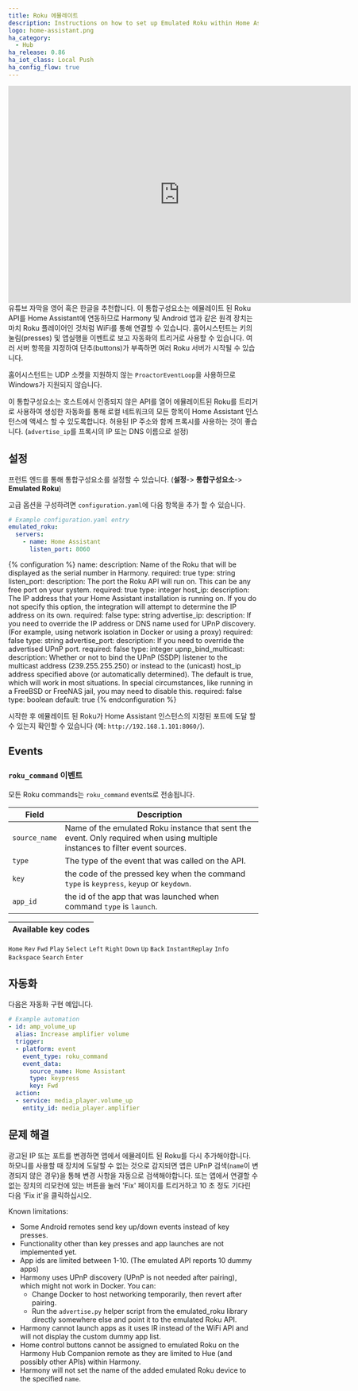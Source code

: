 ```yaml
---
title: Roku 에뮬레이트
description: Instructions on how to set up Emulated Roku within Home Assistant.
logo: home-assistant.png
ha_category:
  - Hub
ha_release: 0.86
ha_iot_class: Local Push
ha_config_flow: true
---
```

<iframe width="690" height="437" src="https://www.youtube.com/embed/GxePiWUQHy8" frameborder="0" allow="accelerometer; autoplay; encrypted-media; gyroscope; picture-in-picture" allowfullscreen></iframe>
유튜브 자막을 영어 혹은 한글을 추천합니다.  
이 통합구성요소는 에뮬레이트 된 Roku API를 Home Assistant에 연동하므로 Harmony 및 Android 앱과 같은 원격 장치는 마치 Roku 플레이어인 것처럼 WiFi를 통해 연결할 수 있습니다.
홈어시스턴트는 키의 눌림(presses) 및 앱실행을 이벤트로 보고 자동화의 트리거로 사용할 수 있습니다.
여러 서버 항목을 지정하여 단추(buttons)가 부족하면 여러 Roku 서버가 시작될 수 있습니다.

<div class='note'>

홈어시스턴트는 UDP 소켓을 지원하지 않는 `ProactorEventLoop`을 사용하므로 Windows가 지원되지 않습니다.

</div>

<div class='note warning'>

이 통합구성요소는 호스트에서 인증되지 않은 API를 열어 에뮬레이트된 Roku를 트리거로 사용하여 생성한 자동화를 통해 로컬 네트워크의 모든 항목이 Home Assistant 인스턴스에 액세스 할 수 있도록합니다. 
허용된 IP 주소와 함께 프록시를 사용하는 것이 좋습니다. (`advertise_ip`를 프록시의 IP 또는 DNS 이름으로 설정)

</div>

## 설정

프런트 엔드를 통해 통합구성요소를 설정할 수 있습니다. (**설정**-> **통합구성요소**-> **Emulated Roku**)

고급 옵션을 구성하려면 `configuration.yaml`에 다음 항목을 추가 할 수 있습니다.

```yaml
# Example configuration.yaml entry
emulated_roku:
  servers:
    - name: Home Assistant
      listen_port: 8060
```

{% configuration %}
name:
  description: Name of the Roku that will be displayed as the serial number in Harmony.
  required: true
  type: string
listen_port:
  description: The port the Roku API will run on. This can be any free port on your system.
  required: true
  type: integer
host_ip:
  description: The IP address that your Home Assistant installation is running on. If you do not specify this option, the integration will attempt to determine the IP address on its own.
  required: false
  type: string
advertise_ip:
  description: If you need to override the IP address or DNS name used for UPnP discovery. (For example, using network isolation in Docker or using a proxy)
  required: false
  type: string
advertise_port:
  description: If you need to override the advertised UPnP port.
  required: false
  type: integer
upnp_bind_multicast:
  description: Whether or not to bind the UPnP (SSDP) listener to the multicast address (239.255.255.250) or instead to the (unicast) host_ip address specified above (or automatically determined). The default is true, which will work in most situations. In special circumstances, like running in a FreeBSD or FreeNAS jail, you may need to disable this.
  required: false
  type: boolean
  default: true
{% endconfiguration %}

시작한 후 에뮬레이트 된 Roku가 Home Assistant 인스턴스의 지정된 포트에 도달 할 수 있는지 확인할 수 있습니다 (예: `http://192.168.1.101:8060/`).

## Events

### `roku_command` 이벤트

모든 Roku commands는 `roku_command` events로 전송됩니다.

Field | Description
----- | -----------
`source_name` | Name of the emulated Roku instance that sent the event. Only required when using multiple instances to filter event sources.
`type` | The type of the event that was called on the API.
`key` | the code of the pressed key when the command `type` is `keypress`, `keyup` or `keydown`.
`app_id` | the id of the app that was launched when command `type` is `launch`.

Available key codes |
------------------- |
`Home`
`Rev`
`Fwd`
`Play`
`Select`
`Left`
`Right`
`Down`
`Up`
`Back`
`InstantReplay`
`Info`
`Backspace`
`Search`
`Enter`

## 자동화

다음은 자동화 구현 예입니다.
```yaml
# Example automation
- id: amp_volume_up
  alias: Increase amplifier volume
  trigger:
  - platform: event
    event_type: roku_command
    event_data:
      source_name: Home Assistant
      type: keypress
      key: Fwd
  action:
  - service: media_player.volume_up
    entity_id: media_player.amplifier
```

## 문제 해결 

광고된 IP 또는 포트를 변경하면 앱에서 에뮬레이트 된 Roku를 다시 추가해야합니다.
하모니를 사용할 때 장치에 도달할 수 없는 것으로 감지되면 앱은 UPnP 검색(`name`이 변경되지 않은 경우)을 통해 변경 사항을 자동으로 검색해야합니다. 또는 앱에서 연결할 수 없는 장치의 리모컨에 있는 버튼을 눌러 'Fix' 페이지를 트리거하고 10 초 정도 기다린 다음 'Fix it'을 클릭하십시오.

Known limitations:
* Some Android remotes send key up/down events instead of key presses.
* Functionality other than key presses and app launches are not implemented yet.
* App ids are limited between 1-10. (The emulated API reports 10 dummy apps)
* Harmony uses UPnP discovery (UPnP is not needed after pairing), which might not work in Docker. You can:
  * Change Docker to host networking temporarily, then revert after pairing.
  * Run the `advertise.py` helper script from the emulated_roku library directly somewhere else and point it to the emulated Roku API.
* Harmony cannot launch apps as it uses IR instead of the WiFi API and will not display the custom dummy app list.
* Home control buttons cannot be assigned to emulated Roku on the Harmony Hub Companion remote as they are limited to Hue (and possibly other APIs) within Harmony.
* Harmony will not set the name of the added emulated Roku device to the specified `name`.

